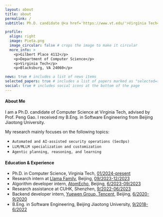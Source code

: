 ```yaml
---
layout: about
title: about
permalink: /
subtitle: Ph.D. candidate @<a href='https://www.vt.edu/'>Virginia Tech</a>, <a href='https://cs.vt.edu/'>Department of Computer Science</a>.

profile:
  align: right
  image: Pieta.png
  image_circular: false # crops the image to make it circular
  more_info: >
    <p>Gilbert Place 4112</p>
    <p>Department of Computer Science</p>
    <p>Virginia Tech</p>
    <p>Blacksburg, VA 24060</p>

news: true # includes a list of news items
selected_papers: true # includes a list of papers marked as "selected={true}"
social: true # includes social icons at the bottom of the page
---
```


#### About Me

I am a Ph.D. candidate of Computer Science at Virginia Tech, advised by Prof. Peng Gao. I received my B.Eng. in Software Engineering from Beijing Jiaotong University. 
<!-- My research mainly focuses on the application and customization of LLMs into knowledge-intensive and complex applications in security and software engineering.  -->
My research mainly focuses on the following topics:

- `Automated and AI-assisted security operations (SecOps)`
- `LLM/MLLM specialization and customization` 
- `Agentic planning, reasoning, and learning` 

#### Education & Experience

- Ph.D. in Computer Science, Virginia Tech, <u>01/2024-present</u>
- Research intern at <a href='https://llama.family/'>Llama Family</a>, Beijing, <u>09/2023-12/2023</u>
- Algorithm developer intern, <a href='https://www.atomecho.cn/'>AtomEcho</a>, Beijing, <u>6/2023-09/2023</u>
- Research assistance at CUHK, Shenzhen, <u>9/2022-06/2023</u>
- Backend developer intern, <a href='https://www.yuewen.com/'>Yuewen Group, Tencent</a>, Beijing, <u>6/2020-9/2020</u>
- B.Eng. in Software Engineering, Beijing Jiaotong University, <u>9/2018-6/2022</u>
